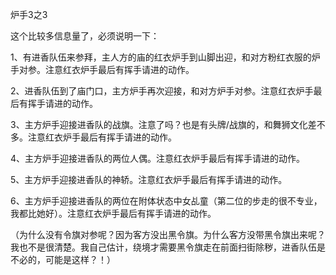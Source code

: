 炉手3之3

这个比较多信息量了，必须说明一下：

1、有进香队伍来参拜，主人方的庙的红衣炉手到山脚出迎，和对方粉红衣服的炉手对参。注意红衣炉手最后有挥手请进的动作。

2、进香队伍到了庙门口，主方炉手再次迎接，和对方炉手对参。注意红衣炉手最后有挥手请进的动作。

3、主方炉手迎接进香队的战旗。注意了吗？也是有头牌/战旗的，和舞狮文化差不多。注意红衣炉手最后有挥手请进的动作。

4、主方炉手迎接进香队的两位人偶。注意红衣炉手最后有挥手请进的动作。

5、主方炉手迎接进香队的神轿。注意红衣炉手最后有挥手请进的动作。

6、主方炉手迎接进香队的两位在附体状态中女乩童（第二位的步走的很不专业，我都比她好）。注意红衣炉手最后有挥手请进的动作。

（为什么没有令旗对参呢？因为客方没出黑令旗。为什么客方没带黑令旗出来呢？我也不是很清楚。我自己估计，绕境才需要黑令旗走在前面扫街除秽，进香队伍是不必的，可能是这样？！） 
